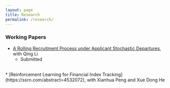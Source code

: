 ```yaml
---
layout: page
title: Research
permalink: /research/
---
```


### Working Papers

* [A Rolling Recruitment Process under Applicant Stochastic Departures](https://ssrn.com/abstract=4787415), with Qing Li
  * Submitted
 <br/>
* [Reinforcement Learning for Financial Index Tracking](https://ssrn.com/abstract=4532072), with Xianhua Peng and Xue Dong He